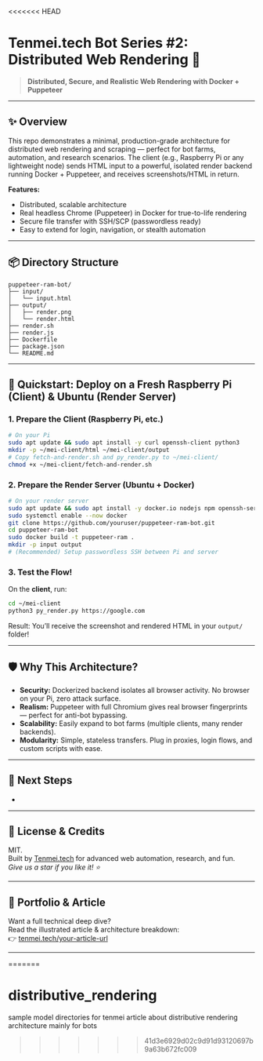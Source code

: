<<<<<<< HEAD
# Tenmei.tech Bot Series #2: Distributed Web Rendering 🚀

> **Distributed, Secure, and Realistic Web Rendering with Docker + Puppeteer**



---

## ✨ Overview

This repo demonstrates a minimal, production-grade architecture for distributed web rendering and scraping — perfect for bot farms, automation, and research scenarios. The client (e.g., Raspberry Pi or any lightweight node) sends HTML input to a powerful, isolated render backend running Docker + Puppeteer, and receives screenshots/HTML in return.

**Features:**

- Distributed, scalable architecture
- Real headless Chrome (Puppeteer) in Docker for true-to-life rendering
- Secure file transfer with SSH/SCP (passwordless ready)
- Easy to extend for login, navigation, or stealth automation

---

## 📦 Directory Structure

```
puppeteer-ram-bot/
├── input/
│   └── input.html
├── output/
│   ├── render.png
│   └── render.html
├── render.sh
├── render.js
├── Dockerfile
├── package.json
└── README.md
```

---

## 🚀 Quickstart: Deploy on a Fresh Raspberry Pi (Client) & Ubuntu (Render Server)

### 1. **Prepare the Client (Raspberry Pi, etc.)**

```bash
# On your Pi
sudo apt update && sudo apt install -y curl openssh-client python3
mkdir -p ~/mei-client/html ~/mei-client/output
# Copy fetch-and-render.sh and py_render.py to ~/mei-client/
chmod +x ~/mei-client/fetch-and-render.sh
```

### 2. **Prepare the Render Server (Ubuntu + Docker)**

```bash
# On your render server
sudo apt update && sudo apt install -y docker.io nodejs npm openssh-server
sudo systemctl enable --now docker
git clone https://github.com/youruser/puppeteer-ram-bot.git
cd puppeteer-ram-bot
sudo docker build -t puppeteer-ram .
mkdir -p input output
# (Recommended) Setup passwordless SSH between Pi and server
```

### 3. **Test the Flow!**

On the **client**, run:

```bash
cd ~/mei-client
python3 py_render.py https://google.com
```

Result: You’ll receive the screenshot and rendered HTML in your `output/` folder!

---

## 🛡️ Why This Architecture?

- **Security:** Dockerized backend isolates all browser activity. No browser on your Pi, zero attack surface.
- **Realism:** Puppeteer with full Chromium gives real browser fingerprints — perfect for anti-bot bypassing.
- **Scalability:** Easily expand to bot farms (multiple clients, many render backends).
- **Modularity:** Simple, stateless transfers. Plug in proxies, login flows, and custom scripts with ease.

---

## 🧠 Next Steps

-

---

## 🤝 License & Credits

MIT.\
Built by [Tenmei.tech](https://tenmei.tech) for advanced web automation, research, and fun.\
*Give us a star if you like it! ⭐*

---

## 🥰 Portfolio & Article

Want a full technical deep dive?\
Read the illustrated article & architecture breakdown:\
👉 [tenmei.tech/your-article-url](https://tenmei.tech/your-article-url)

---

=======
# distributive_rendering
sample model directories for tenmei article about distributive rendering architecture mainly for bots
>>>>>>> 41d3e6929d02c9d91d93120697b9a63b672fc009
